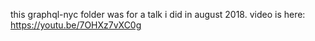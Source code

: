 this graphql-nyc folder was for a talk i did in august 2018. video is here: https://youtu.be/7OHXz7vXC0g

